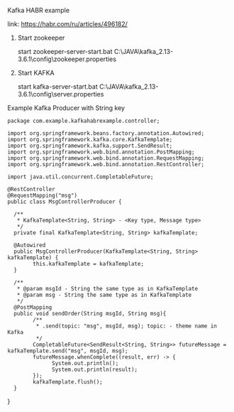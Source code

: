 Kafka HABR example

link:
    https://habr.com/ru/articles/496182/

1. Start zookeeper

    start zookeeper-server-start.bat C:\JAVA\kafka_2.13-3.6.1\config\zookeeper.properties

2. Start KAFKA

   start kafka-server-start.bat C:\JAVA\kafka_2.13-3.6.1\config\server.properties

Example Kafka Producer with String key

    package com.example.kafkahabrexample.controller;

    import org.springframework.beans.factory.annotation.Autowired;
    import org.springframework.kafka.core.KafkaTemplate;
    import org.springframework.kafka.support.SendResult;
    import org.springframework.web.bind.annotation.PostMapping;
    import org.springframework.web.bind.annotation.RequestMapping;
    import org.springframework.web.bind.annotation.RestController;
    
    import java.util.concurrent.CompletableFuture;
    
    @RestController
    @RequestMapping("msg")
    public class MsgControllerProducer {

      /**
       * KafkaTemplate<String, String> - <Key type, Message type>
       */
      private final KafkaTemplate<String, String> kafkaTemplate;

      @Autowired
      public MsgControllerProducer(KafkaTemplate<String, String> kafkaTemplate) {
            this.kafkaTemplate = kafkaTemplate;
      }

      /**
       * @param msgId - String the same type as in KafkaTemplate
       * @param msg - String the same type as in KafkaTemplate
       */
      @PostMapping
      public void sendOrder(String msgId, String msg){
            /**
             * .send(topic: "msg", msgId, msg); topic: - theme name in Kafka
             */
            CompletableFuture<SendResult<String, String>> futureMessage = kafkaTemplate.send("msg", msgId, msg);
            futureMessage.whenComplete((result, err) -> {
                  System.out.println();
                  System.out.println(result);
            });
            kafkaTemplate.flush();
      }


}